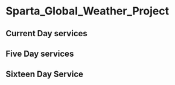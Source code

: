 # Sparta_Global_Weather_Project

## Current Day services





## Five Day services





## Sixteen Day Service
